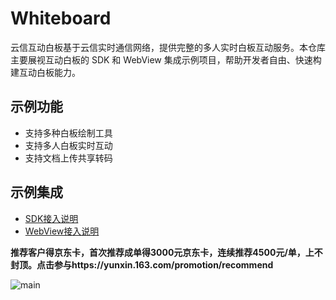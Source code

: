 # Whiteboard
云信互动白板基于云信实时通信网络，提供完整的多人实时白板互动服务。本仓库主要展视互动白板的 SDK 和 WebView 集成示例项目，帮助开发者自由、快速构建互动白板能力。

## 示例功能
  - 支持多种白板绘制工具
  - 支持多人白板实时互动
  - 支持文档上传共享转码

## 示例集成
  - [SDK接入说明](https://doc.yunxin.163.com/whiteboard/docs/home-page?platform=web)
  - [WebView接入说明](https://doc.yunxin.163.com/whiteboard/docs/TA0Njk3ODk?platform=web)

**推荐客户得京东卡，首次推荐成单得3000元京东卡，连续推荐4500元/单，上不封顶。点击参与https://yunxin.163.com/promotion/recommend**

![main](https://github.com/netease-kit/NIM_iOS_UIKit/blob/master/activity-1.png)
